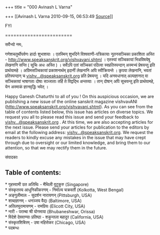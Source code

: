 +++
title = "000 Avinash L Varna"

+++
[[Avinash L Varna	2010-09-15, 06:53:49 [Source](https://groups.google.com/g/samskrita/c/QXoldqWhHr0)]]



FYI  
  

========================  
  

सर्वेभ्यो नमः,  
  
गणेशचतुर्थीपर्वणः हार्दाः शुभाशयाः । एतस्मिन् शुभदिने विश्ववाणी-पत्रिकायाः नूतनसञ्चिका प्रकाशिता अस्ति - <http://www.speaksanskrit.org/vishvavani.shtml> । एतस्यां सञ्चिकायां भिन्नविषयेषु लेखनानि सन्ति ( सूचिः अधः अस्ति ) । सर्वेऽपि एतां सञ्चिकां पठित्वा स्वप्रतिस्पन्दान् अस्मभ्यं प्रेषयन्तु इति प्रार्थयामहे । अग्रिमसञ्चिकायां प्रकाशनार्थम् इदानीं लेखनानि अपि स्वीक्रियन्ते । कृपया लेखनानि, भवतां प्रतिस्पन्दान् च [vishv...@speaksanskrit.org]() प्रति प्रेषयन्तु । यदि अनवधानात् अल्पज्ञानात् वा सञ्चिकायां भाषागताः दोषाः सञ्जाताः तर्हि ते विद्वद्भिः क्षन्तव्याः । तान् दोषान् अपि सूचयन्तु इति प्रार्थयामहे, येन अस्माकं ज्ञानवृद्धिः भवेत् ।  
  
Happy Ganesh Chaturthi to all of you ! On this auspicious occasion, we are publishing a new issue of the online sanskrit magazine vishvavANI (<http://www.speaksanskrit.org/vishvavani.shtml>). As you can see from the table of contents listed below, this issue has articles on diverse topics. We request you all to please read this issue and send your feedback to [vishv...@speaksanskrit.org]() . At this time, we are also accepting articles for the next issue. Please send your articles for publication to the editors by email at the following address: [vishv...@speaksanskrit.org](). We request the readers to kindly excuse any mistakes in the issue that may have crept through due to oversight or our limited knowledge, and bring them to our attention, so that we may rectify them in the future.  
  
  
संपादकाः  
  
Table of contents:  
------------------  
\* गृहस्वामी उत अतिथिः - मैथिली वुटुकुरु (Singapore)  
\* संस्कृतस्य आधुनिकीकरणम् - निर्माल्य चक्रवर्ती (Kolkotta, West Bengal)  
\* अङ्गुलीमालः - सुदर्शन नारायणन् (Pittsburgh, USA)  
\* शाब्दज्ञानम् - धनञ्जय वैद्यः (Baltimore, USA)  
\* अतिलघुरामायणम् - रामप्रियः (Elicott City, USA)  
\* नारी - पराम्बा श्री योगमाया (Bhubaneshwar, Orissa)  
\* विदेशे देववाण्याः प्रतिष्ठा - शकुन्तला बहादुर (California, USA)  
\* संस्कृतशिबिरम् - उषा महिसेकर (Chicago, USA)  
\* पदबन्धः  

  

  

